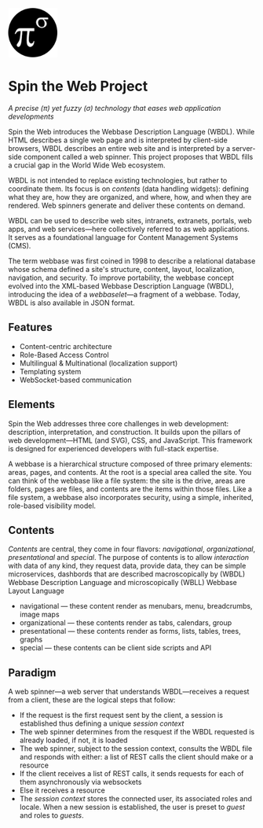 <img src="./public/media/Logo-bn_128x128.png" width="100p">

# Spin the Web Project
_A precise (π) yet fuzzy (σ) technology that eases web application developments_

Spin the Web introduces the Webbase Description Language (WBDL). While HTML describes a single web page and is interpreted by client-side browsers, WBDL describes an entire web site and is interpreted by a server-side component called a web spinner. This project proposes that WBDL fills a crucial gap in the World Wide Web ecosystem.

WBDL is not intended to replace existing technologies, but rather to coordinate them. Its focus is on _contents_ (data handling widgets): defining what they are, how they are organized, and where, how, and when they are rendered. Web spinners generate and deliver these contents on demand.

WBDL can be used to describe web sites, intranets, extranets, portals, web apps, and web services—here collectively referred to as web applications. It serves as a foundational language for Content Management Systems (CMS).

The term webbase was first coined in 1998 to describe a relational database whose schema defined a site's structure, content, layout, localization, navigation, and security. To improve portability, the webbase concept evolved into the XML-based Webbase Description Language (WBDL), introducing the idea of a _webbaselet_—a fragment of a webbase. Today, WBDL is also available in JSON format.

## Features
* Content-centric architecture
* Role-Based Access Control
* Multilingual & Multinational (localization support)
* Templating system
* WebSocket-based communication

## Elements
Spin the Web addresses three core challenges in web development: description, interpretation, and construction. It builds upon the pillars of web development—HTML (and SVG), CSS, and JavaScript. This framework is designed for experienced developers with full-stack expertise.

A webbase is a hierarchical structure composed of three primary elements: areas, pages, and contents. At the root is a special area called the site. You can think of the webbase like a file system: the site is the drive, areas are folders, pages are files, and contents are the items within those files. Like a file system, a webbase also incorporates security, using a simple, inherited, role-based visibility model.

## Contents
_Contents_ are central, they come in four flavors: _navigational_, _organizational_, _presentational_ and _special_. The purpose of contents is to allow _interaction_ with data of any kind, they request data, provide data, they can be simple microservices, dashbords that are described macroscopically by (WBDL) Webbase Description Language and microscopically (WBLL) Webbase Layout Language

* navigational &mdash; these content render as menubars, menu, breadcrumbs, image maps
* organizational &mdash; these contents render as tabs, calendars, group
* presentational &mdash; these contents render as forms, lists, tables, trees, graphs 
* special &mdash; these contents can be client side scripts and API

## Paradigm
A web spinner&mdash;a web server that understands WBDL&mdash;receives a request from a client, these are the logical steps that follow: 
* If the request is the first request sent by the client, a session is established thus defining a unique _session context_
* The web spinner determines from the resquest if the WBDL requested is already loaded, if not, it is loaded
* The web spinner, subject to the session context, consults the WBDL file and responds with either: a list of REST calls the client should make or a resource
* If the client receives a list of REST calls, it sends requests for each of them asynchronously via websockets
* Else it receives a resource
* The _session context_ stores the connected user, its associated roles and locale. When a new session is established, the user is preset to _guest_ and roles to _guests_.

